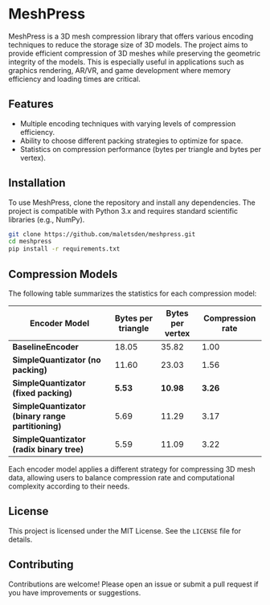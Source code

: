 # MeshPress

MeshPress is a 3D mesh compression library that offers various encoding techniques to reduce the storage size of 3D models. The project aims to provide efficient compression of 3D meshes while preserving the geometric integrity of the models. This is especially useful in applications such as graphics rendering, AR/VR, and game development where memory efficiency and loading times are critical.

## Features

- Multiple encoding techniques with varying levels of compression efficiency.
- Ability to choose different packing strategies to optimize for space.
- Statistics on compression performance (bytes per triangle and bytes per vertex).

## Installation

To use MeshPress, clone the repository and install any dependencies. The project is compatible with Python 3.x and requires standard scientific libraries (e.g., NumPy).

```bash
git clone https://github.com/maletsden/meshpress.git
cd meshpress
pip install -r requirements.txt
```

## Compression Models

The following table summarizes the statistics for each compression model:


| Encoder Model                                     | Bytes per triangle | Bytes per vertex | Compression rate | 
|---------------------------------------------------|--------------------|------------------|------------------|
| **BaselineEncoder**                               | 18.05              | 35.82            | 1.00             |
| **SimpleQuantizator (no packing)**                | 11.60              | 23.03            | 1.56             | 
| **SimpleQuantizator (fixed packing)**             | **5.53**           | **10.98**        | **3.26**         | 
| **SimpleQuantizator (binary range partitioning)** | 5.69               | 11.29            | 3.17             |
| **SimpleQuantizator (radix binary tree)**         | 5.59               | 11.09            | 3.22             | 

Each encoder model applies a different strategy for compressing 3D mesh data, allowing users to balance compression rate and computational complexity according to their needs.

## License

This project is licensed under the MIT License. See the `LICENSE` file for details.

## Contributing

Contributions are welcome! Please open an issue or submit a pull request if you have improvements or suggestions.
